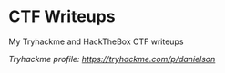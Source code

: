 # CTF Writeups
My Tryhackme and HackTheBox CTF writeups

*Tryhackme profile: https://tryhackme.com/p/danielson*
